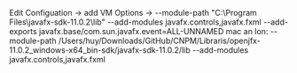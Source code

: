 Edit Configuation -> add VM Options -> --module-path
"C:\Program Files\javafx-sdk-11.0.2\lib"
--add-modules
javafx.controls,javafx.fxml
--add-exports
javafx.base/com.sun.javafx.event=ALL-UNNAMED
mac an lon:
--module-path /Users/huy/Downloads/GitHub/CNPM/Libraris/openjfx-11.0.2_windows-x64_bin-sdk/javafx-sdk-11.0.2/lib --add-modules javafx.controls,javafx.fxml